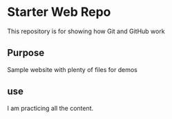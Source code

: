 # Starter Web Repo

This repository is for showing how Git and GitHub work

## Purpose

Sample website with plenty of files for demos

## use

I am practicing all the content.
